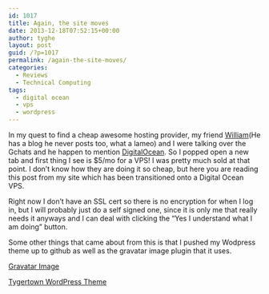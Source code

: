 ```yaml
---
id: 1017
title: Again, the site moves
date: 2013-12-18T07:52:15+00:00
author: tyghe
layout: post
guid: /?p=1017
permalink: /again-the-site-moves/
categories:
  - Reviews
  - Technical Computing
tags:
  - digital ocean
  - vps
  - wordpress
---
```

In my quest to find a cheap awesome hosting provider, my friend <a title="Pantleg" href="http://www.pantleg.net/" target="_blank">William</a>(He has a blog he never posts too, what a lameo) and I were talking over the Gchats and he happen to mention <a title="Digital Ocean" href="https://www.digitalocean.com/" target="_blank">DigitalOcean</a>. So I popped open a new tab and first thing I see is $5/mo for a VPS! I was pretty much sold at that point. I don&#8217;t know how they are doing it so cheap, but here you are reading this post from my site which has been transitioned onto a Digital Ocean VPS.

Right now I don&#8217;t have an SSL cert so there is no encryption for when I log in, but I will probably just do a self signed one, since it is only me that really needs it anyways and I can deal with clicking the &#8220;Yes I understand what I am doing&#8221; button.

Some other things that came about from this is that I pushed my Wodpress theme up to github as well as the gravatar image plugin that it uses.

<a title="Gravatar Image WordPress" href="https://github.com/necrolyte2/wp_gravatar_header" target="_blank">Gravatar Image</a>

<a title="Tygertown WordPress Theme" href="https://github.com/necrolyte2/wp_tygertown" target="_blank">Tygertown WordPress Theme</a>
